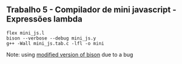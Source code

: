 ## Trabalho 5 - Compilador de mini javascript - Expressões lambda ##

```
flex mini_js.l
bison --verbose --debug mini_js.y
g++ -Wall mini_js.tab.c -lfl -o mini
```

Note: using [modified version of bison](http://marin.jb.free.fr/bison/) due to a bug